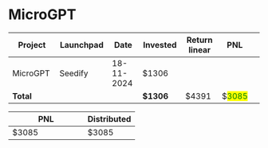 # MicroGPT



<table data-full-width="true"><thead><tr><th width="152">Project</th><th width="138">Launchpad</th><th width="132">Date</th><th width="133">Invested</th><th width="176">Return linear</th><th>PNL</th><th></th></tr></thead><tbody><tr><td>MicroGPT</td><td>Seedify</td><td>18-11-2024</td><td>$1306</td><td></td><td></td><td></td></tr><tr><td><strong>Total</strong></td><td></td><td></td><td><strong>$1306</strong></td><td>$4391</td><td>$<mark style="color:green;">3085</mark></td><td></td></tr></tbody></table>

<table data-full-width="true"><thead><tr><th width="135">PNL</th><th>Distributed</th></tr></thead><tbody><tr><td>$3085</td><td>$3085</td></tr></tbody></table>
